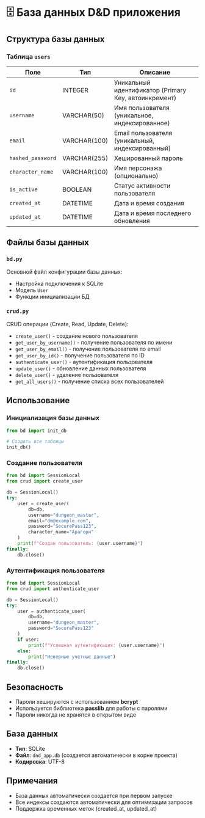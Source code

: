# 🗄️ База данных D&D приложения

## Структура базы данных

### Таблица `users`

| Поле | Тип | Описание |
|------|-----|----------|
| `id` | INTEGER | Уникальный идентификатор (Primary Key, автоинкремент) |
| `username` | VARCHAR(50) | Имя пользователя (уникальное, индексированное) |
| `email` | VARCHAR(100) | Email пользователя (уникальный, индексированный) |
| `hashed_password` | VARCHAR(255) | Хешированный пароль |
| `character_name` | VARCHAR(100) | Имя персонажа (опционально) |
| `is_active` | BOOLEAN | Статус активности пользователя |
| `created_at` | DATETIME | Дата и время создания |
| `updated_at` | DATETIME | Дата и время последнего обновления |

## Файлы базы данных

### `bd.py`
Основной файл конфигурации базы данных:
- Настройка подключения к SQLite
- Модель `User`
- Функции инициализации БД

### `crud.py`
CRUD операции (Create, Read, Update, Delete):
- `create_user()` - создание нового пользователя
- `get_user_by_username()` - получение пользователя по имени
- `get_user_by_email()` - получение пользователя по email
- `get_user_by_id()` - получение пользователя по ID
- `authenticate_user()` - аутентификация пользователя
- `update_user()` - обновление данных пользователя
- `delete_user()` - удаление пользователя
- `get_all_users()` - получение списка всех пользователей

## Использование

### Инициализация базы данных

```python
from bd import init_db

# Создать все таблицы
init_db()
```

### Создание пользователя

```python
from bd import SessionLocal
from crud import create_user

db = SessionLocal()
try:
    user = create_user(
        db=db,
        username="dungeon_master",
        email="dm@example.com",
        password="SecurePass123",
        character_name="Арагорн"
    )
    print(f"Создан пользователь: {user.username}")
finally:
    db.close()
```

### Аутентификация пользователя

```python
from bd import SessionLocal
from crud import authenticate_user

db = SessionLocal()
try:
    user = authenticate_user(
        db=db,
        username="dungeon_master",
        password="SecurePass123"
    )
    if user:
        print(f"Успешная аутентификация: {user.username}")
    else:
        print("Неверные учетные данные")
finally:
    db.close()
```

## Безопасность

- Пароли хешируются с использованием **bcrypt**
- Используется библиотека **passlib** для работы с паролями
- Пароли никогда не хранятся в открытом виде

## База данных

- **Тип**: SQLite
- **Файл**: `dnd_app.db` (создается автоматически в корне проекта)
- **Кодировка**: UTF-8

## Примечания

- База данных автоматически создается при первом запуске
- Все индексы создаются автоматически для оптимизации запросов
- Поддержка временных меток (created_at, updated_at)